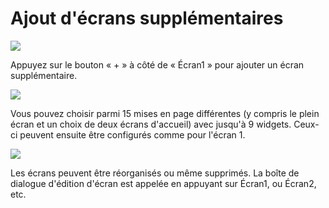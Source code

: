 # Ajout d'écrans supplémentaires
 
![](../.gitbook/assets/????????.jpeg)

Appuyez sur le bouton « + » à côté de « Écran1 » pour ajouter un écran supplémentaire.
 
 ![](../.gitbook/assets/????????.jpeg)
 
Vous pouvez choisir parmi 15 mises en page différentes (y compris le plein écran et un choix de deux écrans d'accueil) avec jusqu'à 9 widgets. Ceux-ci peuvent ensuite être configurés comme pour l'écran 1.
 
![](../.gitbook/assets/????????.jpeg)

Les écrans peuvent être réorganisés ou même supprimés. La boîte de dialogue d'édition d'écran est appelée en appuyant sur Écran1, ou Écran2, etc.

